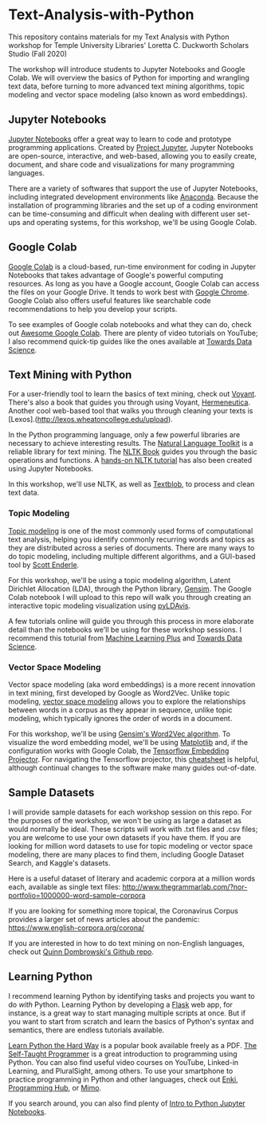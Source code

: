 # Text-Analysis-with-Python

This repository contains materials for my Text Analysis with Python workshop for Temple University Libraries' Loretta C. Duckworth Scholars Studio (Fall 2020)

The workshop will introduce students to Jupyter Notebooks and Google Colab. We will overview the basics of Python for importing and wrangling text data, before turning to more advanced text mining algorithms, topic modeling and vector space modeling (also known as word embeddings).

## Jupyter Notebooks

[Jupyter Notebooks](https://github.com/jupyter/notebook) offer a great way to learn to code and prototype programming applications. Created by [Project Jupyter](https://jupyter.org/), Jupyter Notebooks are open-source, interactive, and web-based, allowing you to easily create, document, and share code and visualizations for many programming languages.

There are a variety of softwares that support the use of Jupyter Notebooks, including integrated development environments like [Anaconda](https://docs.anaconda.com/anaconda/navigator/). Because the installation of programming libraries and the set up of a coding environment can be time-consuming and difficult when dealing with different user set-ups and operating systems, for this workshop, we'll be using Google Colab.

## Google Colab

[Google Colab](https://colab.research.google.com/notebooks/intro.ipynb#recent=true) is a cloud-based, run-time environment for coding in Jupyter Notebooks that takes advantage of Google's powerful computing resources. As long as you have a Google account, Google Colab can access the files on your Google Drive. It tends to work best with [Google Chrome](https://www.google.com/chrome/index.html). Google Colab also offers useful features like searchable code recommendations to help you develop your scripts. 

To see examples of Google colab notebooks and what they can do, check out [Awesome Google Colab](https://github.com/firmai/awesome-google-colab). There are plenty of video tutorials on YouTube; I also recommend quick-tip guides like the ones available at [Towards Data Science](https://towardsdatascience.com/10-tips-for-a-better-google-colab-experience-33f8fe721b82).

## Text Mining with Python

For a user-friendly tool to learn the basics of text mining, check out [Voyant](https://voyant-tools.org/). There's also a book that guides you through using Voyant, [Hermeneutica](https://mitpress.mit.edu/books/hermeneutica). Another cool web-based tool that walks you through cleaning your texts is [Lexos].(http://lexos.wheatoncollege.edu/upload).

In the Python programming language, only a few powerful libraries are necessary to achieve interesting results. The [Natural Language Toolkit](https://www.nltk.org) is a reliable library for text mining. The [NLTK Book](https://www.nltk.org/book/) guides you through the basic operations and functions. A [hands-on NLTK tutorial](https://github.com/hb20007/hands-on-nltk-tutorial) has also been created using Jupyter Notebooks.

In this workshop, we'll use NLTK, as well as [Textblob](https://textblob.readthedocs.io/en/dev/), to process and clean text data.

### Topic Modeling

[Topic modeling](http://journalofdigitalhumanities.org/2-1/topic-modeling-a-basic-introduction-by-megan-r-brett/) is one of the most commonly used forms of computational text analysis, helping you identify commonly recurring words and topics as they are distributed across a series of documents. There are many ways to do topic modeling, including multiple different algorithms, and a GUI-based tool by [Scott Enderle](https://github.com/senderle/topic-modeling-tool).

For this workshop, we'll be using a topic modeling algorithm, Latent Dirichlet Allocation (LDA), through the Python library, [Gensim](https://radimrehurek.com/gensim/). The Google Colab notebook I will upload to this repo will walk you through creating an interactive topic modeling visualization using [pyLDAvis](https://github.com/bmabey/pyLDAvis).

A few tutorials online will guide you through this process in more elaborate detail than the notebooks we'll be using for these workshop sessions. I recommend this toturial from [Machine Learning Plus](https://www.machinelearningplus.com/nlp/topic-modeling-gensim-python/) and [Towards Data Science](https://towardsdatascience.com/topic-modelling-in-python-with-nltk-and-gensim-4ef03213cd21).

### Vector Space Modeling

Vector space modeling (aka word embeddings) is a more recent innovation in text mining, first developed by Google as Word2Vec. Unlike topic modeling, [vector space modeling](http://bookworm.benschmidt.org/posts/2015-10-25-Word-Embeddings.html) allows you to explore the relationships between words in a corpus as they appear in sequence, unlike topic modeling, which typically ignores the order of words in a document. 

For this workshop, we'll be using [Gensim's Word2Vec algorithm](https://radimrehurek.com/gensim/auto_examples/tutorials/run_word2vec.html). To visualize the word embedding model, we'll be using [Matplotlib](https://matplotlib.org/) and, if the configuration works with Google Colab, the [Tensorflow Embedding Projector](https://projector.tensorflow.org/). For navigating the Tensorflow projector, this [cheatsheet](https://github.com/louishenrifranc/Tensorflow-Cheatsheet) is helpful, although continual changes to the software make many guides out-of-date.

## Sample Datasets

I will provide sample datasets for each workshop session on this repo. For the purposes of the workshop, we won't be using as large a dataset as would normally be ideal. These scripts will work with .txt files and .csv files; you are welcome to use your own datasets if you have them. If you are looking for million word datasets to use for topic modeling or vector space modeling, there are many places to find them, including Google Dataset Search, and Kaggle's datasets. 

Here is a useful dataset of literary and academic corpora at a million words each, available as single text files: http://www.thegrammarlab.com/?nor-portfolio=1000000-word-sample-corpora

If you are looking for something more topical, the Coronavirus Corpus provides a larger set of news articles about the pandemic: https://www.english-corpora.org/corona/

If you are interested in how to do text mining on non-English languages, check out [Quinn Dombrowski's Github repo](https://github.com/multilingual-dh/nlp-resources).

## Learning Python 

I recommend learning Python by identifying tasks and projects you want to do *with* Python. Learning Python by developing a [Flask](https://flask.palletsprojects.com/en/1.1.x/) web app, for instance, is a great way to start managing multiple scripts at once. But if you want to start from scratch and learn the basics of Python's syntax and semantics, there are endless tutorials available. 

[Learn Python the Hard Way](https://learntocodetogether.com/learn-python-the-hard-way-free-ebook-download/) is a popular book available freely as a PDF. [The Self-Taught Programmer](https://www.goodreads.com/book/show/51941365-the-self-taught-programmer) is a great introduction to programming using Python. You can also find useful video courses on YouTube, Linked-in Learning, and PluralSight, among others. To use your smartphone to practice programming in Python and other languages, check out [Enki](https://play.google.com/store/apps/details?id=com.enki.insights&hl=en_US&gl=US), [Programming Hub](https://programminghub.io/), or [Mimo](https://getmimo.com/).

If you search around, you can also find plenty of [Intro to Python Jupyter Notebooks](https://jupyter.brynmawr.edu/services/public/dblank/CS245%20Programming%20Languages/2016-Fall/Labs/Chapter%2002%20-%20Introduction%20to%20Python.ipynb).

